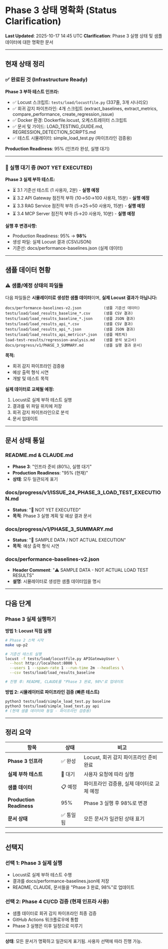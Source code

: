 # Phase 3 상태 명확화 (Status Clarification)

**Last Updated**: 2025-10-17 14:45 UTC
**Clarification**: Phase 3 실행 상태 및 샘플 데이터에 대한 명확한 문서

---

## 현재 상태 정리

### ✅ 완료된 것 (Infrastructure Ready)

**Phase 3 부하 테스트 인프라:**
- ✅ Locust 스크립트: `tests/load/locustfile.py` (337줄, 3개 시나리오)
- ✅ 회귀 감지 파이프라인: 4개 스크립트 (extract_baselines, extract_metrics, compare_performance, create_regression_issue)
- ✅ Docker 환경: Dockerfile.locust, 오케스트레이터 스크립트
- ✅ 문서 및 가이드: LOAD_TESTING_GUIDE.md, REGRESSION_DETECTION_SCRIPTS.md
- ✅ 테스트 시뮬레이터: simple_load_test.py (파이프라인 검증용)

**Production Readiness**: 95% (인프라 완성, 실행 대기)

---

### 🚧 실행 대기 중 (NOT YET EXECUTED)

**Phase 3 실제 부하 테스트:**
- ⏳ 3.1 기준선 테스트 (1 사용자, 2분) - **실행 예정**
- ⏳ 3.2 API Gateway 점진적 부하 (10→50→100 사용자, 15분) - **실행 예정**
- ⏳ 3.3 RAG Service 점진적 부하 (5→25→50 사용자, 15분) - **실행 예정**
- ⏳ 3.4 MCP Server 점진적 부하 (5→20 사용자, 10분) - **실행 예정**

**실행 후 변경사항:**
- Production Readiness: 95% → **98%**
- 생성 파일: 실제 Locust 결과 (CSV/JSON)
- 기준선: docs/performance-baselines.json (실제 데이터)

---

## 샘플 데이터 현황

### ⚠️ 샘플/예정 상태의 파일들

다음 파일들은 **시뮬레이터로 생성한 샘플 데이터**이며, **실제 Locust 결과가 아닙니다:**

```
docs/performance-baselines-v2.json          (샘플 기준선 데이터)
tests/load/load_results_baseline_*.csv      (샘플 CSV 결과)
tests/load/load_results_baseline_*.json     (샘플 JSON 결과)
tests/load/load_results_api_*.csv           (샘플 CSV 결과)
tests/load/load_results_api_*.json          (샘플 JSON 결과)
tests/load/load_results_api_metrics*.json   (샘플 메트릭)
load-test-results/regression-analysis.md    (샘플 분석 보고서)
docs/progress/v1/PHASE_3_SUMMARY.md         (샘플 실행 결과 문서)
```

**목적:**
- 회귀 감지 파이프라인 검증용
- 예상 출력 형식 시연
- 개발 및 테스트 목적

**실제 데이터로 교체될 예정:**
1. Locust로 실제 부하 테스트 실행
2. 결과를 위 파일 위치에 저장
3. 회귀 감지 파이프라인으로 분석
4. 문서 업데이트

---

## 문서 상태 통일

### README.md & CLAUDE.md
- **Phase 3**: "인프라 준비 (80%), 실행 대기"
- **Production Readiness**: "95% (현재)"
- **상태**: 모두 일관되게 표기

### docs/progress/v1/ISSUE_24_PHASE_3_LOAD_TEST_EXECUTION.md
- **Status**: "🚧 NOT YET EXECUTED"
- **목적**: Phase 3 실행 계획 및 예상 결과 문서

### docs/progress/v1/PHASE_3_SUMMARY.md
- **Status**: "🚧 SAMPLE DATA / NOT ACTUAL EXECUTION"
- **목적**: 예상 출력 형식 시연

### docs/performance-baselines-v2.json
- **Header Comment**: "⚠️ SAMPLE DATA - NOT ACTUAL LOAD TEST RESULTS"
- **설명**: 시뮬레이터로 생성한 샘플 데이터임을 명시

---

## 다음 단계

### Phase 3 실제 실행하기

**방법 1: Locust 직접 실행**
```bash
# Phase 2 스택 시작
make up-p2

# 기준선 테스트 실행
locust -f tests/load/locustfile.py APIGatewayUser \
  --host http://localhost:8000 \
  --users 1 --spawn-rate 1 --run-time 2m --headless \
  --csv tests/load/load_results_baseline

# 진행 후: README, CLAUDE를 "Phase 3 완료, 98%"로 업데이트
```

**방법 2: 시뮬레이터로 파이프라인 검증 (빠른 테스트)**
```bash
python3 tests/load/simple_load_test.py baseline
python3 tests/load/simple_load_test.py api
# (현재 샘플 데이터와 동일 - 파이프라인 검증용)
```

---

## 정리 요약

| 항목 | 상태 | 비고 |
|------|------|------|
| **Phase 3 인프라** | ✅ 완성 | Locust, 회귀 감지 파이프라인 준비 완료 |
| **실제 부하 테스트** | 🚧 대기 | 사용자 요청에 따라 실행 |
| **샘플 데이터** | 📋 예정 | 파이프라인 검증용, 실제 데이터로 교체 예정 |
| **Production Readiness** | 95% | Phase 3 실행 후 98%로 변경 |
| **문서 상태** | ✅ 통일됨 | 모든 문서가 일관된 상태 표기 |

---

## 선택지

### 선택 1: Phase 3 실제 실행
- Locust로 실제 부하 테스트 수행
- 결과를 docs/performance-baselines.json에 저장
- README, CLAUDE, 문서들을 "Phase 3 완료, 98%"로 업데이트

### 선택 2: Phase 4 CI/CD 검증 (현재 인프라 사용)
- 샘플 데이터로 회귀 감지 파이프라인 최종 검증
- GitHub Actions 워크플로우에 통합
- Phase 3 실행은 이후 일정으로 미루기

---

**상태**: 모든 문서가 명확하고 일관되게 표기됨. 사용자 선택에 따라 진행 가능.
